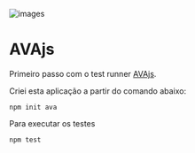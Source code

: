 ![images](https://user-images.githubusercontent.com/1257048/84934587-ecfc2600-b0ad-11ea-8d42-1f76e0ba1e84.png)

# AVAjs

Primeiro passo com o test runner [AVAjs](https://github.com/avajs/ava).

Criei esta aplicação a partir do comando abaixo:

    npm init ava


Para executar os testes

    npm test



